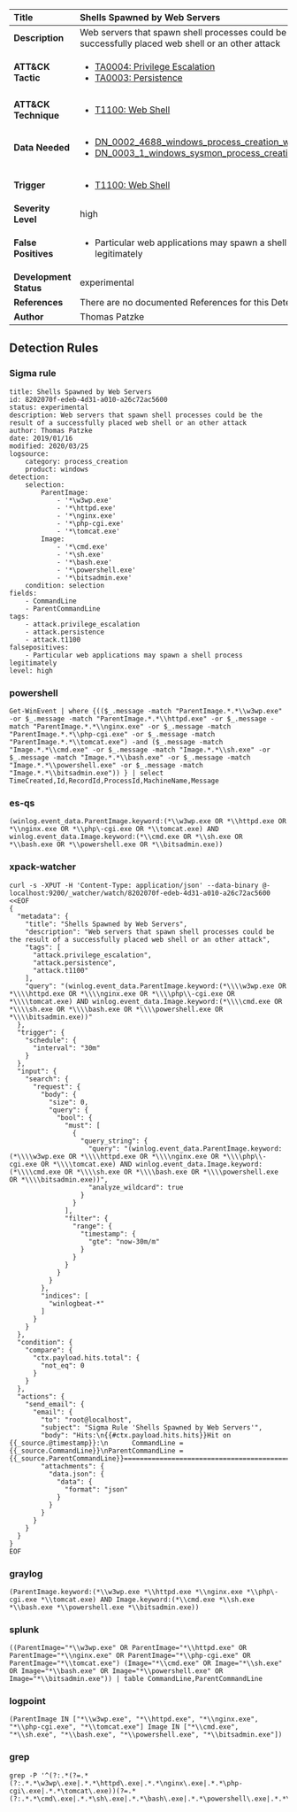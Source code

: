| Title                    | Shells Spawned by Web Servers       |
|:-------------------------|:------------------|
| **Description**          | Web servers that spawn shell processes could be the result of a successfully placed web shell or an other attack |
| **ATT&amp;CK Tactic**    |  <ul><li>[TA0004: Privilege Escalation](https://attack.mitre.org/tactics/TA0004)</li><li>[TA0003: Persistence](https://attack.mitre.org/tactics/TA0003)</li></ul>  |
| **ATT&amp;CK Technique** | <ul><li>[T1100: Web Shell](https://attack.mitre.org/techniques/T1100)</li></ul>  |
| **Data Needed**          | <ul><li>[DN_0002_4688_windows_process_creation_with_commandline](../Data_Needed/DN_0002_4688_windows_process_creation_with_commandline.md)</li><li>[DN_0003_1_windows_sysmon_process_creation](../Data_Needed/DN_0003_1_windows_sysmon_process_creation.md)</li></ul>  |
| **Trigger**              | <ul><li>[T1100: Web Shell](../Triggers/T1100.md)</li></ul>  |
| **Severity Level**       | high |
| **False Positives**      | <ul><li>Particular web applications may spawn a shell process legitimately</li></ul>  |
| **Development Status**   | experimental |
| **References**           |  There are no documented References for this Detection Rule yet  |
| **Author**               | Thomas Patzke |


## Detection Rules

### Sigma rule

```
title: Shells Spawned by Web Servers
id: 8202070f-edeb-4d31-a010-a26c72ac5600
status: experimental
description: Web servers that spawn shell processes could be the result of a successfully placed web shell or an other attack
author: Thomas Patzke
date: 2019/01/16
modified: 2020/03/25
logsource:
    category: process_creation
    product: windows
detection:
    selection:
        ParentImage:
            - '*\w3wp.exe'
            - '*\httpd.exe'
            - '*\nginx.exe'
            - '*\php-cgi.exe'
            - '*\tomcat.exe'
        Image:
            - '*\cmd.exe'
            - '*\sh.exe'
            - '*\bash.exe'
            - '*\powershell.exe'
            - '*\bitsadmin.exe'
    condition: selection
fields:
    - CommandLine
    - ParentCommandLine
tags:
    - attack.privilege_escalation
    - attack.persistence
    - attack.t1100
falsepositives:
    - Particular web applications may spawn a shell process legitimately
level: high

```





### powershell
    
```
Get-WinEvent | where {(($_.message -match "ParentImage.*.*\\w3wp.exe" -or $_.message -match "ParentImage.*.*\\httpd.exe" -or $_.message -match "ParentImage.*.*\\nginx.exe" -or $_.message -match "ParentImage.*.*\\php-cgi.exe" -or $_.message -match "ParentImage.*.*\\tomcat.exe") -and ($_.message -match "Image.*.*\\cmd.exe" -or $_.message -match "Image.*.*\\sh.exe" -or $_.message -match "Image.*.*\\bash.exe" -or $_.message -match "Image.*.*\\powershell.exe" -or $_.message -match "Image.*.*\\bitsadmin.exe")) } | select TimeCreated,Id,RecordId,ProcessId,MachineName,Message
```


### es-qs
    
```
(winlog.event_data.ParentImage.keyword:(*\\w3wp.exe OR *\\httpd.exe OR *\\nginx.exe OR *\\php\-cgi.exe OR *\\tomcat.exe) AND winlog.event_data.Image.keyword:(*\\cmd.exe OR *\\sh.exe OR *\\bash.exe OR *\\powershell.exe OR *\\bitsadmin.exe))
```


### xpack-watcher
    
```
curl -s -XPUT -H 'Content-Type: application/json' --data-binary @- localhost:9200/_watcher/watch/8202070f-edeb-4d31-a010-a26c72ac5600 <<EOF
{
  "metadata": {
    "title": "Shells Spawned by Web Servers",
    "description": "Web servers that spawn shell processes could be the result of a successfully placed web shell or an other attack",
    "tags": [
      "attack.privilege_escalation",
      "attack.persistence",
      "attack.t1100"
    ],
    "query": "(winlog.event_data.ParentImage.keyword:(*\\\\w3wp.exe OR *\\\\httpd.exe OR *\\\\nginx.exe OR *\\\\php\\-cgi.exe OR *\\\\tomcat.exe) AND winlog.event_data.Image.keyword:(*\\\\cmd.exe OR *\\\\sh.exe OR *\\\\bash.exe OR *\\\\powershell.exe OR *\\\\bitsadmin.exe))"
  },
  "trigger": {
    "schedule": {
      "interval": "30m"
    }
  },
  "input": {
    "search": {
      "request": {
        "body": {
          "size": 0,
          "query": {
            "bool": {
              "must": [
                {
                  "query_string": {
                    "query": "(winlog.event_data.ParentImage.keyword:(*\\\\w3wp.exe OR *\\\\httpd.exe OR *\\\\nginx.exe OR *\\\\php\\-cgi.exe OR *\\\\tomcat.exe) AND winlog.event_data.Image.keyword:(*\\\\cmd.exe OR *\\\\sh.exe OR *\\\\bash.exe OR *\\\\powershell.exe OR *\\\\bitsadmin.exe))",
                    "analyze_wildcard": true
                  }
                }
              ],
              "filter": {
                "range": {
                  "timestamp": {
                    "gte": "now-30m/m"
                  }
                }
              }
            }
          }
        },
        "indices": [
          "winlogbeat-*"
        ]
      }
    }
  },
  "condition": {
    "compare": {
      "ctx.payload.hits.total": {
        "not_eq": 0
      }
    }
  },
  "actions": {
    "send_email": {
      "email": {
        "to": "root@localhost",
        "subject": "Sigma Rule 'Shells Spawned by Web Servers'",
        "body": "Hits:\n{{#ctx.payload.hits.hits}}Hit on {{_source.@timestamp}}:\n      CommandLine = {{_source.CommandLine}}\nParentCommandLine = {{_source.ParentCommandLine}}================================================================================\n{{/ctx.payload.hits.hits}}",
        "attachments": {
          "data.json": {
            "data": {
              "format": "json"
            }
          }
        }
      }
    }
  }
}
EOF

```


### graylog
    
```
(ParentImage.keyword:(*\\w3wp.exe *\\httpd.exe *\\nginx.exe *\\php\-cgi.exe *\\tomcat.exe) AND Image.keyword:(*\\cmd.exe *\\sh.exe *\\bash.exe *\\powershell.exe *\\bitsadmin.exe))
```


### splunk
    
```
((ParentImage="*\\w3wp.exe" OR ParentImage="*\\httpd.exe" OR ParentImage="*\\nginx.exe" OR ParentImage="*\\php-cgi.exe" OR ParentImage="*\\tomcat.exe") (Image="*\\cmd.exe" OR Image="*\\sh.exe" OR Image="*\\bash.exe" OR Image="*\\powershell.exe" OR Image="*\\bitsadmin.exe")) | table CommandLine,ParentCommandLine
```


### logpoint
    
```
(ParentImage IN ["*\\w3wp.exe", "*\\httpd.exe", "*\\nginx.exe", "*\\php-cgi.exe", "*\\tomcat.exe"] Image IN ["*\\cmd.exe", "*\\sh.exe", "*\\bash.exe", "*\\powershell.exe", "*\\bitsadmin.exe"])
```


### grep
    
```
grep -P '^(?:.*(?=.*(?:.*.*\w3wp\.exe|.*.*\httpd\.exe|.*.*\nginx\.exe|.*.*\php-cgi\.exe|.*.*\tomcat\.exe))(?=.*(?:.*.*\cmd\.exe|.*.*\sh\.exe|.*.*\bash\.exe|.*.*\powershell\.exe|.*.*\bitsadmin\.exe)))'
```



